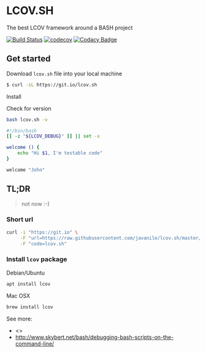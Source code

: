 # LCOV.SH

The best LCOV framework around a BASH project

[![Build Status](https://travis-ci.org/javanile/lcov.sh.svg?branch=master)](https://travis-ci.org/javanile/lcov.sh)
[![codecov](https://codecov.io/gh/javanile/lcov.sh/branch/master/graph/badge.svg)](https://codecov.io/gh/javanile/lcov.sh)
[![Codacy Badge](https://api.codacy.com/project/badge/Grade/e05f81a8c3b54e5f84fb85a4ba70be17)](https://www.codacy.com/manual/francescobianco/lcov.sh?utm_source=github.com&amp;utm_medium=referral&amp;utm_content=javanile/lcov.sh&amp;utm_campaign=Badge_Grade)

## Get started

Download `lcov.sh` file into your local machine
```bash
$ curl -sL https://git.io/lcov.sh
```

Install 

Check for version
```bash
bash lcov.sh -v
```



```bash
#!/bin/bash
[[ -z "${LCOV_DEBUG}" ]] || set -x

welcome () {
    echo "Hi $1, I'm testable code"
}

welcome "John"
```

## TL;DR

> not now :-)


### Short url

```bash
curl -i "https://git.io" \
     -F "url=https://raw.githubusercontent.com/javanile/lcov.sh/master/lcov.sh" \
     -F "code=lcov.sh"
```

### Install `lcov` package

Debian/Ubuntu
```bash
apt install lcov
```

Mac OSX
```bash
brew install lcov
```



See more:
-   <>
-   <http://www.skybert.net/bash/debugging-bash-scripts-on-the-command-line/>
